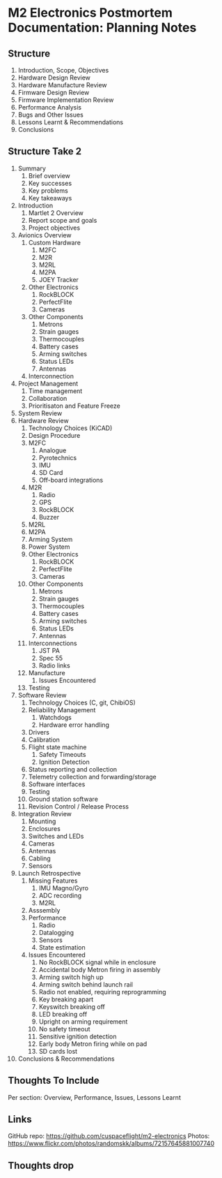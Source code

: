 # M2 Electronics Postmortem Documentation: Planning Notes

## Structure

1. Introduction, Scope, Objectives
1. Hardware Design Review
1. Hardware Manufacture Review
1. Firmware Design Review
1. Firmware Implementation Review
1. Performance Analysis
1. Bugs and Other Issues
1. Lessons Learnt & Recommendations
1. Conclusions

## Structure Take 2

1. Summary
    1. Brief overview
    1. Key successes
    1. Key problems
    1. Key takeaways
1. Introduction
    1. Martlet 2 Overview
    1. Report scope and goals
    1. Project objectives
1. Avionics Overview
    1. Custom Hardware
        1. M2FC
        1. M2R
        1. M2RL
        1. M2PA
        1. JOEY Tracker
    1. Other Electronics
        1. RockBLOCK
        1. PerfectFlite
        1. Cameras
    1. Other Components
        1. Metrons
        1. Strain gauges
        1. Thermocouples
        1. Battery cases
        1. Arming switches
        1. Status LEDs
        1. Antennas
    1. Interconnection
1. Project Management
    1. Time management
    1. Collaboration
    1. Prioritisaton and Feature Freeze
1. System Review
1. Hardware Review
    1. Technology Choices (KiCAD)
    1. Design Procedure
    1. M2FC
        1. Analogue
        1. Pyrotechnics
        1. IMU
        1. SD Card
        1. Off-board integrations
    1. M2R
        1. Radio
        1. GPS
        1. RockBLOCK
        1. Buzzer
    1. M2RL
    1. M2PA
    1. Arming System
    1. Power System
    1. Other Electronics
        1. RockBLOCK
        1. PerfectFlite
        1. Cameras
    1. Other Components
        1. Metrons
        1. Strain gauges
        1. Thermocouples
        1. Battery cases
        1. Arming switches
        1. Status LEDs
        1. Antennas
    1. Interconnections
        1. JST PA
        1. Spec 55
        1. Radio links
    1. Manufacture
        1. Issues Encountered
    1. Testing
1. Software Review
    1. Technology Choices (C, git, ChibiOS)
    1. Reliability Management
        1. Watchdogs
        1. Hardware error handling
    1. Drivers
    1. Calibration
    1. Flight state machine
        1. Safety Timeouts
        1. Ignition Detection
    1. Status reporting and collection
    1. Telemetry collection and forwarding/storage
    1. Software interfaces
    1. Testing
    1. Ground station software
    1. Revision Control / Release Process
1. Integration Review
    1. Mounting
    1. Enclosures
    1. Switches and LEDs
    1. Cameras
    1. Antennas
    1. Cabling
    1. Sensors
1. Launch Retrospective
    1. Missing Features
        1. IMU Magno/Gyro
        1. ADC recording
        1. M2RL
    1. Asssembly
    1. Performance
        1. Radio
        1. Datalogging
        1. Sensors
        1. State estimation
    1. Issues Encountered
        1. No RockBLOCK signal while in enclosure
        1. Accidental body Metron firing in assembly
        1. Arming switch high up
        1. Arming switch behind launch rail
        1. Radio not enabled, requiring reprogramming
        1. Key breaking apart
        1. Keyswitch breaking off
        1. LED breaking off
        1. Upright on arming requirement
        1. No safety timeout
        1. Sensitive ignition detection
        1. Early body Metron firing while on pad
        1. SD cards lost
1. Conclusions & Recommendations

    

## Thoughts To Include
Per section: Overview, Performance, Issues, Lessons Learnt

## Links

GitHub repo: https://github.com/cuspaceflight/m2-electronics
Photos: https://www.flickr.com/photos/randomskk/albums/72157645881007740

## Thoughts drop
